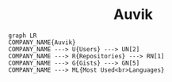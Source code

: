 <h1 align="center">Auvik</h1>

```mermaid
graph LR
COMPANY_NAME{Auvik}
COMPANY_NAME ---> U{Users} ---> UN[2]
COMPANY_NAME ---> R{Repositories} ---> RN[1]
COMPANY_NAME ---> G{Gists} ---> GN[5]
COMPANY_NAME ---> ML{Most Used<br>Languages}
```
